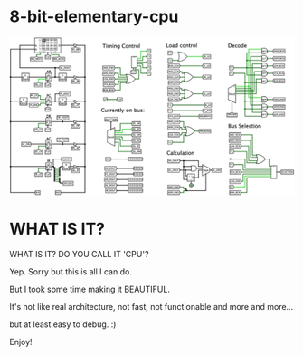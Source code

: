 # 8-bit-elementary-cpu

![](https://raw.githubusercontent.com/potados99/8-bit-elementary-cpu/master/export.png)

# WHAT IS IT?
WHAT IS IT? DO YOU CALL IT 'CPU'?

Yep. Sorry but this is all I can do.

But I took some time making it BEAUTIFUL.

It's not like real architecture, not fast, not functionable and more and more...

but at least easy to debug. :)
 
Enjoy!

